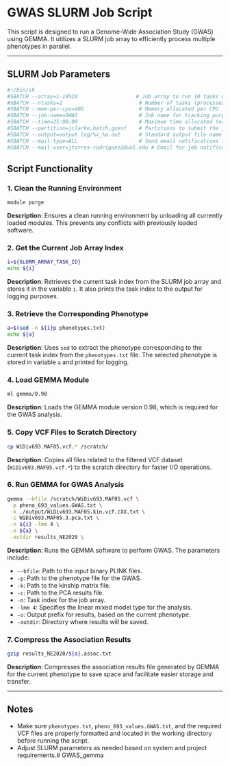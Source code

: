 # GWAS SLURM Job Script

This script is designed to run a Genome-Wide Association Study (GWAS) using GEMMA. It utilizes a SLURM job array to efficiently process multiple phenotypes in parallel.

---

## SLURM Job Parameters

```sh
#!/bin/sh
#SBATCH --array=1-10%10                   # Job array to run 10 tasks with a maximum of 10 concurrent jobs
#SBATCH --ntasks=2                         # Number of tasks (processes) to allocate
#SBATCH --mem-per-cpu=40G                  # Memory allocated per CPU
#SBATCH --job-name=GWAS                    # Job name for tracking purposes
#SBATCH --time=25:00:00                    # Maximum time allocated for the job
#SBATCH --partition=jclarke,batch,guest    # Partitions to submit the job to
#SBATCH --output=output.log/%x_%a.out      # Standard output file name pattern (%x: job name, %a: array index)
#SBATCH --mail-type=ALL                    # Send email notifications for job start, end, and fail events
#SBATCH --mail-user=jtorres-rodriguez2@unl.edu # Email for job notifications
```

## Script Functionality

### 1. Clean the Running Environment

```sh
module purge
```

**Description**: Ensures a clean running environment by unloading all currently loaded modules. This prevents any conflicts with previously loaded software.

### 2. Get the Current Job Array Index

```sh
i=${SLURM_ARRAY_TASK_ID}
echo ${i}
```

**Description**: Retrieves the current task index from the SLURM job array and stores it in the variable `i`. It also prints the task index to the output for logging purposes.

### 3. Retrieve the Corresponding Phenotype

```sh
a=$(sed -n ${i}p phenotypes.txt)
echo ${a}
```

**Description**: Uses `sed` to extract the phenotype corresponding to the current task index from the `phenotypes.txt` file. The selected phenotype is stored in variable `a` and printed for logging.

### 4. Load GEMMA Module

```sh
ml gemma/0.98
```

**Description**: Loads the GEMMA module version 0.98, which is required for the GWAS analysis.

### 5. Copy VCF Files to Scratch Directory

```sh
cp WiDiv693.MAF05.vcf.* /scratch/
```

**Description**: Copies all files related to the filtered VCF dataset (`WiDiv693.MAF05.vcf.*`) to the scratch directory for faster I/O operations.

### 6. Run GEMMA for GWAS Analysis

```sh
gemma --bfile /scratch/WiDiv693.MAF05.vcf \
 -p pheno_693_values.GWAS.txt \
 -k ./output/WiDiv693.MAF05.kin.vcf.cXX.txt \
 -c WiDiv693.MAF05.3.pca.txt \
 -n ${i} -lmm 4 \
 -o ${a} \
 -outdir results_NE2020 \
```

**Description**: Runs the GEMMA software to perform GWAS. The parameters include:
- `--bfile`: Path to the input binary PLINK files.
- `-p`: Path to the phenotype file for the GWAS.
- `-k`: Path to the kinship matrix file.
- `-c`: Path to the PCA results file.
- `-n`: Task index for the job array.
- `-lmm 4`: Specifies the linear mixed model type for the analysis.
- `-o`: Output prefix for results, based on the current phenotype.
- `-outdir`: Directory where results will be saved.

### 7. Compress the Association Results

```sh
gzip results_NE2020/${a}.assoc.txt
```

**Description**: Compresses the association results file generated by GEMMA for the current phenotype to save space and facilitate easier storage and transfer.

---

## Notes

- Make sure `phenotypes.txt`, `pheno_693_values.GWAS.txt`, and the required VCF files are properly formatted and located in the working directory before running the script.
- Adjust SLURM parameters as needed based on system and project requirements.# GWAS_gemma
